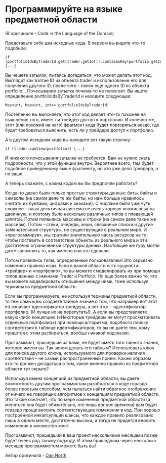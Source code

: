 # Программируйте на языке предметной области
(В оригинале - Code in the Language of the Domain)

Представьте себе два исходных кода. В первом вы видите что-то подобное:

```
if (portfolioIdsByTraderId.get(trader.getId()).containsKey(portfolio.getId())) {...}
```

Вы чешете затылок, пытаясь догадаться, что может делать этот код. Выглядит как взятие ID из объекта trader и использование его для получения другого ID, после чего – поиск еще одного ID из объекта portfolio… Почесывание затылка почему-то не помогает. Вы ищете определение portfolioIdsByTraderId и находите следующее:

```
Map<int, Map<int, int>> portfolioIdsByTraderId;
```

Постепенно вы выясняете, что этот код делает что-то похожее на выяснение того, имеет ли трейдер доступ к портфолио. И конечно же, этот (или похожий на него) фрагмент кода будет повторяться везде, где будет требоваться выяснить, есть ли у трейдера доступ к портфолио.

А в другом исходном коде вы находите вот такую строчку:

```
if (trader.canView(portfolio)) {...}
```

И никакого почесывания затылка не требуется. Вам не нужно знать подробности, что у этой функции внутри. Вероятнее всего, там будет подобное приведенному выше фрагменту, но это уже дело трейдера, а не ваше.

А теперь скажите, с каким кодом вы бы предпочли работать?

Когда-то давно были только простые структуры данных: биты, байты и символы (на самом деле те же байты, но нам больше нравилось считать их буквами, цифрами и знаками). С числами было уже чуть сложнее – наша десятичная система не очень хорошо «ложилась» на двоичную, и поэтому было несколько различных типов с плавающей запятой. Потом появились массивы и строки (на самом деле такие же массивы). Потом – стеки, очереди, хеши, связанные списки и другие замечательные структуры, не существующие в реальном мире. И «программируя», мы тратили значительную часть ресурсов на то, чтобы поставить в соответствие объекты из реального мира и эти достаточно ограниченные структуры данных. Настоящие же гуру могли даже запомнить то, как именно они это сделали.

Потом появились типы, определенные пользователем! Это серьезно изменило правила игры. Если в вашей области есть сущности «трейдер» и «портфолио», то вы можете смоделировать их при помощи типов данных с именами Trader и Portfolio. Но еще более важно то, что вы можете моделировать отношения между ними, тоже используя термины из предметной области.

Если вы программируете, не используя термины предметной области, то тем самым вы создаете тайное знание о том, что например вот этот int означает идентификатор трейдера, а вот этот – идентификатор портфолио. (И лучше их не перепутать!). А если вы представляете какую-либо концепцию («Некоторые трейдеры не могут просматривать отдельные портфолио») при помощи алгоритма, подобного поиску соответствия в таблице идентификаторов, то вы не даете тем, кому придется с этим разбираться, вообще никакой подсказки.

Программист, пришедший за вами, не будет иметь того тайного знания, которое имели вы. Так зачем делать его тайным? Использовать ключ для поиска другого ключа, используемого для проверки наличия соответствия – не самый распространенный прием. Каким образом кто-то должен догадаться о том, какое именно правило из предметной области тут скрыто?

Используя имена концепций из предметной области, вы даете возможность другим программистам разобраться в коде гораздо более простым способом, чем пытаться найти обратное отображение от ничего не говорящих алгоритмов к концепциям предметной области. Это также означает, что по мере изменения предметной области (а меняться она будет обязательно, это лишь вопрос времени) вам будет гораздо проще вносить соответствующие изменения в код. При хорошо построенной инкапсуляции шансы, что каждое правило реализовано лишь в одном месте, достаточно высоки, и тогда не придется вносить изменение в множество мест.

Программист, пришедший в ваш проект несколькими месяцами позже, будет очень рад такому подходу. И этим пришедшим через несколько месяцев программистом можете быть вы!

Автор оригинала - [Dan North](http://programmer.97things.oreilly.com/wiki/index.php/Dan_North)